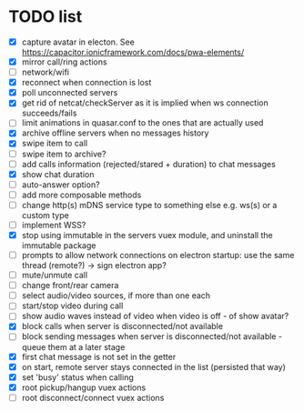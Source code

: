 # TODO list

- [x] capture avatar in electon. See https://capacitor.ionicframework.com/docs/pwa-elements/
- [x] mirror call/ring actions
- [ ] network/wifi
- [x] reconnect when connection is lost
- [x] poll unconnected servers
- [x] get rid of netcat/checkServer as it is implied when ws connection succeeds/fails
- [ ] limit animations in quasar.conf to the ones that are actually used
- [x] archive offline servers when no messages history
- [x] swipe item to call
- [ ] swipe item to archive?
- [ ] add calls information (rejected/stared + duration) to chat messages
- [x] show chat duration
- [ ] auto-answer option?
- [ ] add more composable methods
- [ ] change http(s) mDNS service type to something else e.g. ws(s) or a custom type
- [ ] implement WSS?
- [x] stop using immutable in the servers vuex module, and uninstall the immutable package
- [ ] prompts to allow network connections on electron startup: use the same thread (remote?) -> sign electron app?
- [ ] mute/unmute call
- [ ] change front/rear camera
- [ ] select audio/video sources, if more than one each
- [ ] start/stop video during call
- [ ] show audio waves instead of video when video is off - of show avatar?
- [x] block calls when server is disconnected/not available
- [ ] block sending messages when server is disconnected/not available - queue them at a later stage
- [x] first chat message is not set in the getter
- [x] on start, remote server stays connected in the list (persisted that way)
- [x] set 'busy' status when calling
- [x] root pickup/hangup vuex actions
- [ ] root disconnect/connect vuex actions
